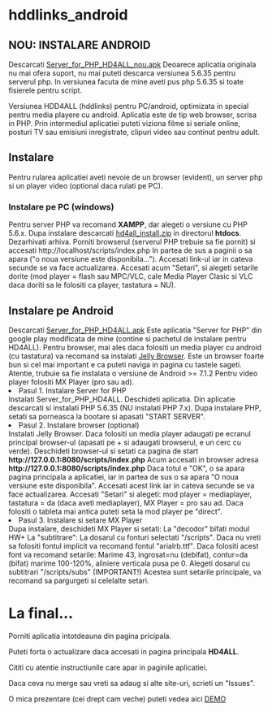 # hddlinks_android
<h2>NOU: INSTALARE ANDROID</h2>
Descarcati <a href="https://www.mediafire.com/file/6mnyumjp0e9xhqj/Server_for_PHP_HD4ALL_nou.apk/file">Server_for_PHP_HD4ALL_nou.apk</a>
Deoarece aplicatia originala nu mai ofera suport, nu mai puteti descarca versiunea 5.6.35 pentru serverul php.
In versiunea facuta de mine aveti pus php 5.6.35 si toate fisierele pentru script.

Versiunea HDD4ALL (hddlinks) pentru PC/android, optimizata in special pentru media playere cu android.
Aplicatia este de tip web browser, scrisa in PHP.
Prin intermediul aplicatiei puteti viziona filme si seriale online, posturi TV sau emisiuni inregistrate, clipuri video sau continut pentru adult.

<h2>Instalare</h2>
Pentru rularea aplicatiei aveti nevoie de un browser (evident), un server php si un player video (optional daca rulati pe PC).
<h3>Instalare pe PC (windows)</h3>
Pentru server PHP va recomand <b>XAMPP</b>, dar alegeti o versiune cu PHP 5.6.x.
Dupa instalare descarcati <a href="https://www.mediafire.com/file/eqx6vwyq6d2y5ya/hd4all_install.zip/file">hd4all_install.zip</a> in directorul <b>htdocs</b>.
Dezarhivati arhiva. Porniti browserul (serverul PHP trebuie sa fie pornit) si accesati http://localhost/scripts/index.php
In partea de sus a paginii o sa apara ("o noua versiune este disponibila..."). Accesati link-ul iar in cateva secunde se va face actualizarea.
Accesati acum "Setari", si alegeti setarile dorite (mod player = flash sau MPC/VLC, cale Media Player Clasic si VLC daca doriti sa le folositi ca player, tastatura = NU).

<h2>Instalare pe Android</h2>
Descarcati <a href="https://www.mediafire.com/file/hmdf5browqibf2t/Server_for_PHP_HD4ALL.apk/file">Server_for_PHP_HD4ALL.apk</a>
Este aplicatia "Server for PHP" din google play modificata de mine (contine si pachetul de instalare pentru HD4ALL).
Pentru browser, mai ales daca folositi un media player cu android (cu tastatura) va recomand sa instalati <a href="https://www.mediafire.com/file/tyt33k5vqisacil/org.lineageos.jelly.apk/file">Jelly Browser</a>.
Este un browser foarte bun si cel mai important e ca puteti naviga in pagina cu tastele sageti. Atentie, trubuie sa fie instalata o versiune de Android >= 7.1.2
Pentru video player folositi MX Player (pro sau ad).

<li>Pasul 1. Instalare Server for PHP</li>
Instalati Server_for_PHP_HD4ALL. Deschideti aplicatia. Din aplicatie descarcati si instalati PHP 5.6.35 (NU instalati PHP 7.x).
Dupa instalare PHP, setati sa porneasca la bootare si apasati "START SERVER".
<li>Pasul 2. Instalare browser (optional)</li>
Instalati Jelly Browser. Daca folositi un media player adaugati pe ecranul principal browser-ul (apasati pe + si adaugati browserul, e un cerc cu verde).
Deschideti browser-ul si setati ca pagina de start <b>http://127.0.0.1:8080/scripts/index.php</b>
Acum accesati in browser adresa <b>http://127.0.0.1:8080/scripts/index.php</b>
Daca totul e "OK", o sa apara pagina principala a aplicatiei, iar in partea de sus o sa apara "O noua versiune este disponibila".
Accesati acest link iar in cateva secunde se va face actualizarea.
Accesati "Setari" si alegeti: mod player = mediaplayer, tastatura = da (daca aveti mediaplayer), MX Player = pro sau ad.
Daca folositi o tableta mai antica puteti seta la mod player pe "direct".

<li>Pasul 3. Instalare si setare MX Player</li>
Dupa instalare, deschideti MX Player si setati:
La "decodor" bifati modul HW+
La "subtitrare":
La dosarul cu fonturi selectati "/scripts". Daca nu vreti sa folositi fontul implicit va recomand fontul "arialrb.ttf". 
Daca folositi acest font va recomand setarile: 
Marime 43, ingrosat=nu (debifat), contur=da (bifat) marime 100-120%, aliniere verticala pusa pe 0.
Alegeti dosarul cu subtitrari "/scripts/subs" (IMPORTANT!)
Acestea sunt setarile principale, va recomand sa pargurgeti si celelalte setari.

<h1>La final...</h1>
<p>Porniti aplicatia intotdeauna din pagina pricipala.</p>
<p>Puteti forta o actualizare daca accesati in pagina principala <b>HD4ALL</b>.</p>
<p>Cititi cu atentie instructiunile care apar in paginile aplicatiei.</p>

<p>Daca ceva nu merge sau vreti sa adaug si alte site-uri, scrieti un "Issues".</p>
<p>O mica prezentare (cei drept cam veche) puteti vedea aici <a href="https://www.youtube.com/watch?v=n-63D3K00oY">DEMO</a></p>
